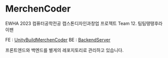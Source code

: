 # MerchenCoder
EWHA 2023 컴퓨터공학전공 캡스톤디자인과창업 프로젝트
Team 12. 팀팀탱탱후라이팬

FE : [UnityBuildMerchenCoder](https://github.com/MerchenCoder/UnityBuildMerchenCoder.git)
BE : [BackendServer](https://github.com/MerchenCoder/BackendServer.git)

프론트엔드와 백엔드를 별게의 레포지토리로 관리하고 있습니다.
